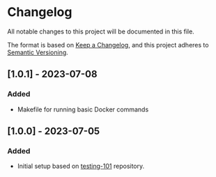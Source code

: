 # Changelog

All notable changes to this project will be documented in this file.

The format is based on [Keep a Changelog](https://keepachangelog.com/en/1.0.0/),
and this project adheres to [Semantic Versioning](https://semver.org/spec/v2.0.0.html).

## [1.0.1] - 2023-07-08

### Added 

- Makefile for running basic Docker commands

## [1.0.0] - 2023-07-05

### Added

- Initial setup based on [testing-101](https://github.com/fuzulus/testing-101) repository.
